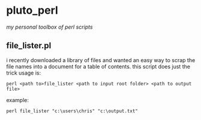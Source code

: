 # **pluto_perl** #

*my personal toolbox of perl scripts*

## file_lister.pl ##

i recently downloaded a library of files and wanted an easy way to scrap the file names into a document for a table of contents. this script does just the trick usage is:

	perl <path to>file_lister <path to input root folder> <path to output file>

example:

	perl file_lister "c:\users\chris" "c:\output.txt"

